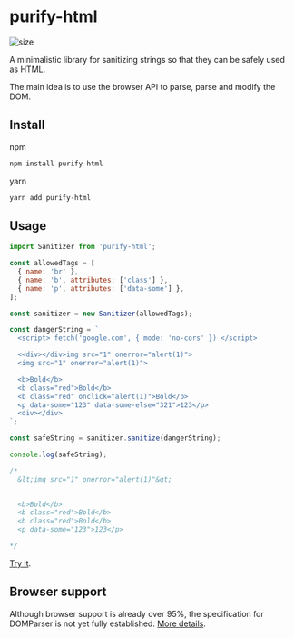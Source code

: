 # purify-html

![size](https://img.shields.io/github/languages/code-size/Aleksandr-JS-Developer/purify-html?style=flat-square)

A minimalistic library for sanitizing strings so that they can be safely used as HTML.

The main idea is to use the browser API to parse, parse and modify the DOM.

## Install

npm

```bash
npm install purify-html
```

yarn

```bash
yarn add purify-html
```

## Usage

```javascript
import Sanitizer from 'purify-html';

const allowedTags = [
  { name: 'br' },
  { name: 'b', attributes: ['class'] },
  { name: 'p', attributes: ['data-some'] },
];

const sanitizer = new Sanitizer(allowedTags);

const dangerString = `
  <script> fetch('google.com', { mode: 'no-cors' }) </script>

  <<div></div>img src="1" onerror="alert(1)">
  <img src="1" onerror="alert(1)">

  <b>Bold</b>
  <b class="red">Bold</b>
  <b class="red" onclick="alert(1)">Bold</b>
  <p data-some="123" data-some-else="321">123</p>
  <div></div>
`;

const safeString = sanitizer.sanitize(dangerString);

console.log(safeString);

/*
  &lt;img src="1" onerror="alert(1)"&gt;
  

  <b>Bold</b>
  <b class="red">Bold</b>
  <b class="red">Bold</b>
  <p data-some="123">123</p>

*/
```

[Try it](https://codesandbox.io/s/lucid-mclean-6ere1w?file=/src/exampleFromReadme.js).

## Browser support

Although browser support is already over 95%, the specification for DOMParser is not yet fully established. [More details](https://caniuse.com/mdn-api_domparser_parsefromstring_html).

